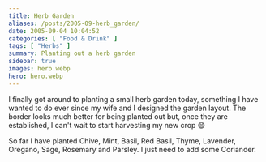```yaml
---
title: Herb Garden
aliases: /posts/2005-09-herb_garden/
date: 2005-09-04 10:04:52
categories: [ "Food & Drink" ]
tags: [ "Herbs" ]
summary: Planting out a herb garden
sidebar: true
images: hero.webp
hero: hero.webp
---
```


I finally got around to planting a small herb garden today, something I have
wanted to do ever since my wife and I designed the garden layout. The border
looks much better for being planted out but, once they are established, I
can't wait to start harvesting my new crop :smile:

So far I have planted Chive, Mint, Basil, Red Basil, Thyme, Lavender, Oregano,
Sage, Rosemary and Parsley. I just need to add some Coriander.

